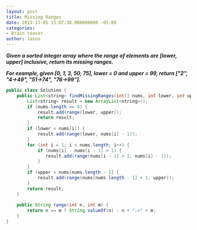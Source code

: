 ```yaml
---
layout: post
title: Missing Ranges
date: 2015-11-05 15:07:38.000000000 -05:00
categories:
- Brain teaser
author: Jason
---
```

<p><strong><em>Given a sorted integer array where the range of elements are [lower, upper] inclusive, return its missing ranges.<br />

For example, given [0, 1, 3, 50, 75], lower = 0 and upper = 99, return ["2", "4->49", "51->74", "76->99"].</em></strong></p>
``` java
public class Solution {
    public List<string> findMissingRanges(int[] nums, int lower, int upper) {
        List<string> result = new ArrayList<string>();
        if (nums.length == 0) {
            result.add(range(lower, upper));
            return result;
        }
        if (lower < nums[i]) {
            result.add(range(lower, nums[i] - 1));
        }
        for (int i = 1; i < nums.length; i++) {
            if (nums[i] - nums[i - 1] > 1) {
               result.add(range(nums[i - 1] + 1, nums[i] - 1));
            }
        }
        if (upper > nums[nums.length - 1] {
            result.add(range(nums[nums.length - 1] + 1, upper));
        }
        return result;
    }
    
    public String range(int n, int m) {
        return n == m ? String.valueOf(n) : n + "->" + m;
    }
}
```
